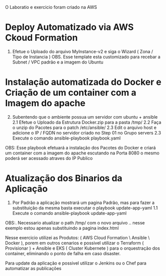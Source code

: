 O Laboratio e exercicio foram criado na AWS

# Deploy Automatizado via AWS Ckoud Formation #

1. Efetue o Uploado do arquivo MyInstance-v2 e siga o Wizard ( Zona / Tipo de Instancia )
OBS. Esse template esta customizado para recebar a Subnet / VPC padrão e a imagem do Ubuntu

# Instalação automatizada do Docker e Criação de um container com a Imagem do apache #

2. Subentendo que o ambiente possua um servidor com ubuntu + ansible
2.1 Efetue o Uploado da Estrutura Docker.zip para a pasta /tmp/
2.2 Faça o unzip do Pacotes para o patch /etc/ansible/
2.3 Edit o arquivo host e adicione o IP / FQDN no servidor criado no Step 01 no Grupo servers
2.3 Execute o comando ansible-playbook playbook.yaml

OBS: Esse playbook efetuará a instalação dos Pacotes do Docker e criará um container com a imagem do apache escutando na Porta 8080 o mesmo poderá ser acessado atraves do IP Publico

# Atualização dos Binarios da Aplicação #

1. Por Padrão a aplicação mostrará um pagina Padrão, mas para fazer a substituição da mesma basta executar o playbook update-app-yaml
1.1 Execute o comando ansible-playbook update-app-yaml

OBS:. Necessario atualizar o path /tmp/ com o novo arquivo .. nesse exemplo estou apenas substituindo a pagina index.html 

Nesse exercicio utilizei as Produtos: ( AWS Cloud Formation \ Ansible \ Docker ), porem em outros cenarios e possivel utilizar o Terraform ( Provisionar ) + Ansible e EKS ( Cluster Kubernete ) para o orquestração dos container, eliminando o ponto de falha em caso disaster.

Para update da aplicação e possivel utilizar o Jenkins ou o Chef para automatizar as publicações

